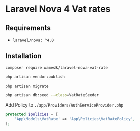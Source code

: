 # Laravel Nova 4 Vat rates



## Requirements

- `laravel/nova: ^4.0`


## Installation

```bash
composer require wamesk/laravel-nova-vat-rate
```

```bash
php artisan vendor:publish
```

```bash
php artisan migrate
```

```bash
php artisan db:seed --class=VatRateSeeder
```

Add Policy to `./app/Providers/AuthServiceProvider.php`
```php
protected $policies = [
    'App\Models\VatRate' => 'App\Policies\VatRatePolicy',
];
```

